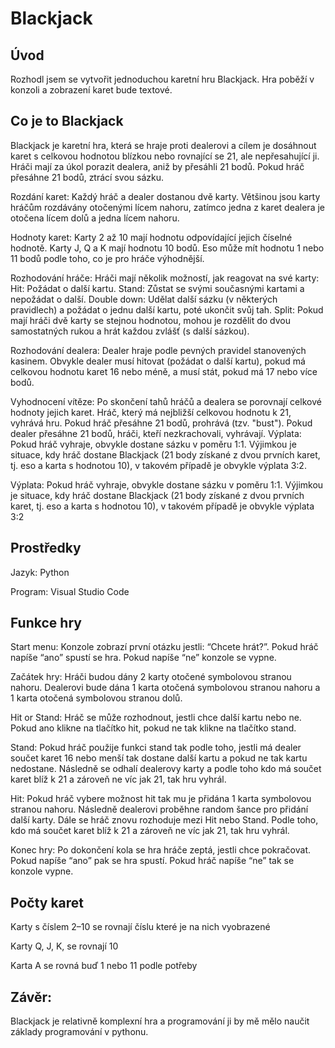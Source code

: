# Blackjack 

## Úvod

Rozhodl jsem se vytvořit jednoduchou karetní hru Blackjack. Hra poběží v konzoli a zobrazení karet bude textové.  

 

## Co je to Blackjack

Blackjack je karetní hra, která se hraje proti dealerovi a cílem je dosáhnout karet s celkovou hodnotou blízkou nebo rovnající se 21, ale nepřesahující ji. Hráči mají za úkol porazit dealera, aniž by přesáhli 21 bodů. Pokud hráč přesáhne 21 bodů, ztrácí svou sázku. 

 

Rozdání karet: Každý hráč a dealer dostanou dvě karty. Většinou jsou karty hráčům rozdávány otočenými lícem nahoru, zatímco jedna z karet dealera je otočena lícem dolů a jedna lícem nahoru. 

 

Hodnoty karet: Karty 2 až 10 mají hodnotu odpovídající jejich číselné hodnotě. Karty J, Q a K mají hodnotu 10 bodů. Eso může mít hodnotu 1 nebo 11 bodů podle toho, co je pro hráče výhodnější. 

 

Rozhodování hráče: Hráči mají několik možností, jak reagovat na své karty: Hit: Požádat o další kartu. Stand: Zůstat se svými současnými kartami a nepožádat o další. Double down: Udělat další sázku (v některých pravidlech) a požádat o jednu další kartu, poté ukončit svůj tah. Split: Pokud mají hráči dvě karty se stejnou hodnotou, mohou je rozdělit do dvou samostatných rukou a hrát každou zvlášť (s další sázkou). 

 

Rozhodování dealera: Dealer hraje podle pevných pravidel stanovených kasinem. Obvykle dealer musí hitovat (požádat o další kartu), pokud má celkovou hodnotu karet 16 nebo méně, a musí stát, pokud má 17 nebo více bodů. 

 

Vyhodnocení vítěze: Po skončení tahů hráčů a dealera se porovnají celkové hodnoty jejich karet. Hráč, který má nejbližší celkovou hodnotu k 21, vyhrává hru. Pokud hráč přesáhne 21 bodů, prohrává (tzv. "bust"). Pokud dealer přesáhne 21 bodů, hráči, kteří nezkrachovali, vyhrávají. Výplata: Pokud hráč vyhraje, obvykle dostane sázku v poměru 1:1. Výjimkou je situace, kdy hráč dostane Blackjack (21 body získané z dvou prvních karet, tj. eso a karta s hodnotou 10), v takovém případě je obvykle výplata 3:2. 

 

Výplata: Pokud hráč vyhraje, obvykle dostane sázku v poměru 1:1. Výjimkou je situace, kdy hráč dostane Blackjack (21 body získané z dvou prvních karet, tj. eso a karta s hodnotou 10), v takovém případě je obvykle výplata 3:2 

## Prostředky

Jazyk: Python 

Program: Visual Studio Code 

## Funkce hry

Start menu: Konzole zobrazí první otázku jestli: “Chcete hrát?”. Pokud hráč napíše “ano” spustí se hra. Pokud napíše “ne” konzole se vypne.  

Začátek hry: Hráči budou dány 2 karty otočené symbolovou stranou nahoru. Dealerovi bude dána 1 karta otočená symbolovou stranou nahoru a 1 karta otočená symbolovou stranou dolů.  

Hit or Stand: Hráč se může rozhodnout, jestli chce další kartu nebo ne. Pokud ano klikne na tlačítko hit, pokud ne tak klikne na tlačítko stand.  

Stand: Pokud hráč použije funkci stand tak podle toho, jestli má dealer součet karet 16 nebo menší tak dostane další kartu a pokud ne tak kartu nedostane. Následně se odhalí dealerovy karty a podle toho kdo má součet karet blíž k 21 a zároveň ne víc jak 21, tak hru vyhrál.  

Hit: Pokud hráč vybere možnost hit tak mu je přidána 1 karta symbolovou stranou nahoru. Následně dealerovi proběhne random šance pro přidání další karty. Dále se hráč znovu rozhoduje mezi Hit nebo Stand. Podle toho, kdo má součet karet blíž k 21 a zároveň ne víc jak 21, tak hru vyhrál. 

Konec hry: Po dokončení kola se hra hráče zeptá, jestli chce pokračovat. Pokud napíše “ano” pak se hra spustí. Pokud hráč napíše “ne” tak se konzole vypne. 

 

## Počty karet

Karty s číslem 2–10 se rovnají číslu které je na nich vyobrazené 

Karty Q, J, K, se rovnají 10 

Karta A se rovná buď 1 nebo 11 podle potřeby 

 

## Závěr:  

Blackjack je relativně komplexní hra a programování ji by mě mělo naučit základy programování v pythonu.   
